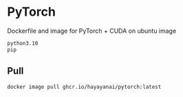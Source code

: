 # PyTorch

Dockerfile and image for PyTorch + CUDA on ubuntu image

```sh
python3.10
pip
```

## Pull

```sh
docker image pull ghcr.io/hayayanai/pytorch:latest
```
